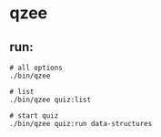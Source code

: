 # qzee

## run:

```shell
# all options
./bin/qzee
```

```shell
# list
./bin/qzee quiz:list
```

```shell
# start quiz
./bin/qzee quiz:run data-structures
```